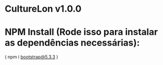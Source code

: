 # CultureLon v1.0.0

# NPM Install (Rode isso para instalar as dependências necessárias):
(
    npm i bootstrap@5.3.3 
)
